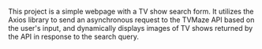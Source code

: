 This project is a simple webpage with a TV show search form. It utilizes the Axios library to send an asynchronous request to the TVMaze API based on the user's input, and dynamically displays images of TV shows returned by the API in response to the search query.
